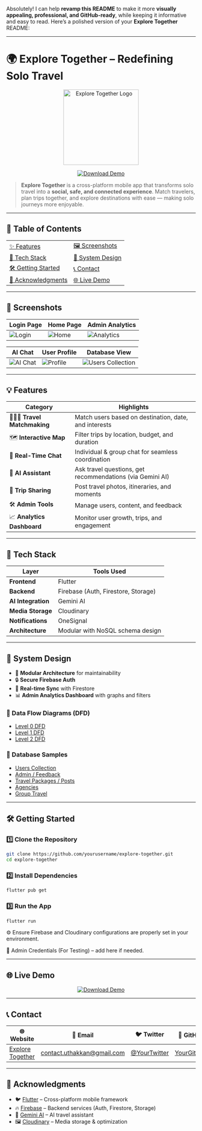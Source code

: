 Absolutely! I can help **revamp this README** to make it more **visually appealing, professional, and GitHub-ready**, while keeping it informative and easy to read. Here’s a polished version of your **Explore Together** README:

---

# 🌍 Explore Together – Redefining Solo Travel

<p align="center">
  <a href="https://mega.nz/file/m043TLTJ#jTto6FOp2cy2GUL2wHM_o7kIqWZmi_2P0GPJlT7-IiE" target="_blank">
    <img src="https://ik.imagekit.io/uthakkan/ExploreTogether/logo.png" alt="Explore Together Logo" width="200"/>
  </a>
</p>

<p align="center">
  <a href="https://mega.nz/file/m043TLTJ#jTto6FOp2cy2GUL2wHM_o7kIqWZmi_2P0GPJlT7-IiE" target="_blank">
    <img src="https://img.shields.io/badge/Download%20Demo-App-blueviolet?style=for-the-badge&logo=appveyor" alt="Download Demo"/>
  </a>
</p>

> **Explore Together** is a cross-platform mobile app that transforms solo travel into a **social, safe, and connected experience**. Match travelers, plan trips together, and explore destinations with ease — making solo journeys more enjoyable.

---

## 📑 Table of Contents

|                                          |                                     |
| ---------------------------------------- | ----------------------------------- |
| [✨ Features](#-features)                 | [🖼 Screenshots](#-screenshots)     |
| [🧱 Tech Stack](#-tech-stack)            | [🧠 System Design](#-system-design) |
| [🛠️ Getting Started](#-getting-started) | [📞 Contact](#-contact)             |
| [🙏 Acknowledgments](#-acknowledgments)  | [🌐 Live Demo](#-live-demo)         |

---

## 📸 Screenshots

| Login Page                                                           | Home Page                                                                   | Admin Analytics                                                                    |
| -------------------------------------------------------------------- | --------------------------------------------------------------------------- | ---------------------------------------------------------------------------------- |
| ![Login](https://ik.imagekit.io/uthakkan/ExploreTogether/login.jpeg) | ![Home](https://ik.imagekit.io/uthakkan/ExploreTogether/user_homepage.jpeg) | ![Analytics](https://ik.imagekit.io/uthakkan/ExploreTogether/admin_analytics.jpeg) |

| AI Chat                                                                       | User Profile                                                                  | Database View                                                                         |
| ----------------------------------------------------------------------------- | ----------------------------------------------------------------------------- | ------------------------------------------------------------------------------------- |
| ![AI Chat](https://ik.imagekit.io/uthakkan/ExploreTogether/user_ai_chat.jpeg) | ![Profile](https://ik.imagekit.io/uthakkan/ExploreTogether/user_profile.jpeg) | ![Users Collection](https://ik.imagekit.io/uthakkan/ExploreTogether/coloection5.jpeg) |

---

## 💡 Features

| Category                        | Highlights                                                |
| ------------------------------- | --------------------------------------------------------- |
| 🧑‍🤝‍🧑 **Travel Matchmaking** | Match users based on destination, date, and interests     |
| 🗺️ **Interactive Map**         | Filter trips by location, budget, and duration            |
| 💬 **Real-Time Chat**           | Individual & group chat for seamless coordination         |
| 🤖 **AI Assistant**             | Ask travel questions, get recommendations (via Gemini AI) |
| 📸 **Trip Sharing**             | Post travel photos, itineraries, and moments              |
| 🛠️ **Admin Tools**             | Manage users, content, and feedback                       |
| 📈 **Analytics Dashboard**      | Monitor user growth, trips, and engagement                |

---

## 🧱 Tech Stack

| Layer              | Tools Used                          |
| ------------------ | ----------------------------------- |
| **Frontend**       | Flutter                             |
| **Backend**        | Firebase (Auth, Firestore, Storage) |
| **AI Integration** | Gemini AI                           |
| **Media Storage**  | Cloudinary                          |
| **Notifications**  | OneSignal                           |
| **Architecture**   | Modular with NoSQL schema design    |

---

## 🧠 System Design

* 📂 **Modular Architecture** for maintainability
* 🔒 **Secure Firebase Auth**
* 🔄 **Real-time Sync** with Firestore
* 📊 **Admin Analytics Dashboard** with graphs and filters

### 📌 Data Flow Diagrams (DFD)

* [Level 0 DFD](https://ik.imagekit.io/uthakkan/ExploreTogether/level0_dfd.jpeg)
* [Level 1 DFD](https://ik.imagekit.io/uthakkan/ExploreTogether/level1_dfd.jpeg)
* [Level 2 DFD](https://ik.imagekit.io/uthakkan/ExploreTogether/level2_dfd.jpeg)

### 📁 Database Samples

* [Users Collection](https://ik.imagekit.io/uthakkan/ExploreTogether/coloection5.jpeg)
* [Admin / Feedback](https://ik.imagekit.io/uthakkan/ExploreTogether/coleoction1.jpeg)
* [Travel Packages / Posts](https://ik.imagekit.io/uthakkan/ExploreTogether/coleoction2.jpeg)
* [Agencies](https://ik.imagekit.io/uthakkan/ExploreTogether/coleoction3.jpeg)
* [Group Travel](https://ik.imagekit.io/uthakkan/ExploreTogether/coleoction4.jpeg)

---

## 🛠️ Getting Started

### 1️⃣ Clone the Repository

```bash
git clone https://github.com/yourusername/explore-together.git
cd explore-together
```

### 2️⃣ Install Dependencies

```bash
flutter pub get
```

### 3️⃣ Run the App

```bash
flutter run
```

⚙️ Ensure Firebase and Cloudinary configurations are properly set in your environment.

🔐 Admin Credentials (For Testing) – add here if needed.

---

## 🌐 Live Demo

<p align="center">
  <a href="https://mega.nz/file/m043TLTJ#jTto6FOp2cy2GUL2wHM_o7kIqWZmi_2P0GPJlT7-IiE" target="_blank">
    <img src="https://img.shields.io/badge/🎯-Download%20Demo-App-blueviolet?style=for-the-badge&logo=appveyor" alt="Download Demo"/>
  </a>
</p>

---

## 📞 Contact

<p align="center">

| 🌐 Website                                              | 📧 Email                                      | 🐦 Twitter                                      | 🐙 GitHub                                     |
| ------------------------------------------------------- | --------------------------------------------- | ----------------------------------------------- | --------------------------------------------- |
| [Explore Together](https://mega.nz/file/m043TLTJ#jTto6FOp2cy2GUL2wHM_o7kIqWZmi_2P0GPJlT7-IiE) | [contact.uthakkan@gmail.com](mailto:contact.uthakkan@gmail.com) | [@YourTwitter](https://twitter.com/ajmal_uk_) | [YourGitHub](https://github.com/ajmal-uk) |

</p>

---

## 🙏 Acknowledgments

* 🐦 [Flutter](https://flutter.dev/) – Cross-platform mobile framework
* 🔥 [Firebase](https://firebase.google.com/) – Backend services (Auth, Firestore, Storage)
* 🤖 [Gemini AI](https://developers.google.com/ai) – AI travel assistant
* 🖼 [Cloudinary](https://cloudinary.com/) – Media storage & optimization

